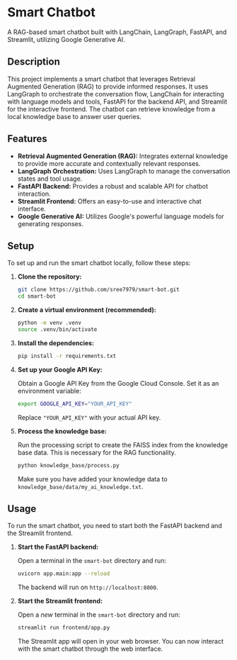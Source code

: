 # Smart Chatbot

A RAG-based smart chatbot built with LangChain, LangGraph, FastAPI, and Streamlit, utilizing Google Generative AI.

## Description

This project implements a smart chatbot that leverages Retrieval Augmented Generation (RAG) to provide informed responses. It uses LangGraph to orchestrate the conversation flow, LangChain for interacting with language models and tools, FastAPI for the backend API, and Streamlit for the interactive frontend. The chatbot can retrieve knowledge from a local knowledge base to answer user queries.

## Features

*   **Retrieval Augmented Generation (RAG):** Integrates external knowledge to provide more accurate and contextually relevant responses.
*   **LangGraph Orchestration:** Uses LangGraph to manage the conversation states and tool usage.
*   **FastAPI Backend:** Provides a robust and scalable API for chatbot interaction.
*   **Streamlit Frontend:** Offers an easy-to-use and interactive chat interface.
*   **Google Generative AI:** Utilizes Google's powerful language models for generating responses.

## Setup

To set up and run the smart chatbot locally, follow these steps:

1.  **Clone the repository:**

    ```bash
    git clone https://github.com/sree7979/smart-bot.git
    cd smart-bot
    ```

2.  **Create a virtual environment (recommended):**

    ```bash
    python -m venv .venv
    source .venv/bin/activate
    ```

3.  **Install the dependencies:**

    ```bash
    pip install -r requirements.txt
    ```

4.  **Set up your Google API Key:**

    Obtain a Google API Key from the Google Cloud Console. Set it as an environment variable:

    ```bash
    export GOOGLE_API_KEY="YOUR_API_KEY"
    ```

    Replace `"YOUR_API_KEY"` with your actual API key.

5.  **Process the knowledge base:**

    Run the processing script to create the FAISS index from the knowledge base data. This is necessary for the RAG functionality.

    ```bash
    python knowledge_base/process.py
    ```

    Make sure you have added your knowledge data to `knowledge_base/data/my_ai_knowledge.txt`.

## Usage

To run the smart chatbot, you need to start both the FastAPI backend and the Streamlit frontend.

1.  **Start the FastAPI backend:**

    Open a terminal in the `smart-bot` directory and run:

    ```bash
    uvicorn app.main:app --reload
    ```

    The backend will run on `http://localhost:8000`.

2.  **Start the Streamlit frontend:**

    Open a *new* terminal in the `smart-bot` directory and run:

    ```bash
    streamlit run frontend/app.py
    ```

    The Streamlit app will open in your web browser. You can now interact with the smart chatbot through the web interface.


